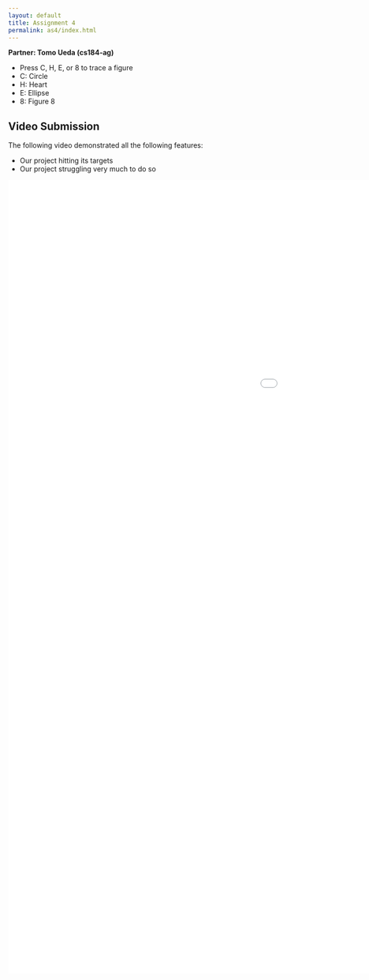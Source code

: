 ```yaml
---
layout: default
title: Assignment 4
permalink: as4/index.html
---
```


__Partner: Tomo Ueda (cs184-ag)__

* Press C, H, E, or 8 to trace a figure
* C: Circle
* H: Heart
* E: Ellipse
* 8: Figure 8

## Video Submission
The following video demonstrated all the following features:

* Our project hitting its targets
* Our project struggling very much to do so

<object classid="clsid:02BF25D5-8C17-4B23-BC80-D3488ABDDC6B" codebase="http://www.apple.com/qtactivex/qtplugin.cab" width="1608px" height="1624px">
    <param name="src" value="video-01.mov" height="1624" width="1608">
    <param name="controller" value="true">
    <param name="autoplay" value="true">
    <embed src="IK-better.*mov*"
        width=1624 height=1608
        controller="true" autoplay="**false***"*
        cache="true"
        pluginspage="http://www.apple.com/quicktime/download/">
</object>
